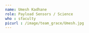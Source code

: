```yaml
---
name: Umesh Kadhane
role: Payload Sensors / Science
who : sfaculty
picurl : /image/team_grace/Umesh.jpg
---
```

